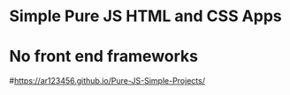 # Simple Pure JS HTML and CSS Apps

# No front end frameworks

#https://ar123456.github.io/Pure-JS-Simple-Projects/
